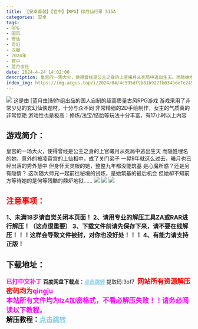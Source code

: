 ```yaml
---
title: 【安卓直装】【官中】【RPG】绯月仙行录 515A
categories: 安卓
tags:
- RPG
- 国风
- 修仙
- 奇幻
- 汉服
- 2024年
- 官中
- 蓝月虫社
date: 2024-4-24 14:02:00
description: 皇宫的一场大火，使得曾经是公主之身的上官曦月从死局中逃出生天。而隐姓埋名的她，意外的被凌霄宫的上仙相中，成了关门弟子一晃9年就这么过去，曦月也已经出落的秀外慧中但身怀天灵根的她，整整九年都没能筑基是心魔所惑？还是另有隐情？
index_img: https://img.acgus.top/i/2024/04/4c595df9b81b922fb034bde7e245063b.webp
---
```

![](https://img.acgus.top/i/2024/04/4c595df9b81b922fb034bde7e245063b.webp)
这是由 [蓝月虫]制作组出品的国人自制的超高质量古风RPG游戏
游戏采用了非常少见的玄幻仙侠题材，十分与众不同
非常精细的2D手绘制作，女主的气质真的非常惊艳
游戏性也是极高：修炼/法宝/结胎等玩法十分丰富，有17小时以上内容

## 游戏简介：
皇宫的一场大火，使得曾经是公主之身的上官曦月从死局中逃出生天
而隐姓埋名的她，意外的被凌霄宫的上仙相中，成了关门弟子
一晃9年就这么过去，曦月也已经出落的秀外慧中
但身怀天灵根的她，整整九年都没能筑基
是心魔所惑？还是另有隐情？
这次随大师兄一起前往秘境的试炼，是她筑基的最后机会
但她却不知前方等待她的是何等残酷的鼎炉地狱……
![](https://img.acgus.top/i/2024/04/625483082ef3fc937712b1fbaacdb422.webp)
![](https://img.acgus.top/i/2024/04/e76cfbd56c683a94127595626b2a0612.webp)
![](https://img.acgus.top/i/2024/04/9a61546af1d66e7f8d69b3dba3ae3718.webp)






## <font color=#FF0000 >注意事项：</font>
<font size=3><b>1、未满18岁请自觉关闭本页面！
2、请用专业的解压工具ZA或RAR进行解压！（这点很重要）
3、下载文件前请先保存下来，请不要在线解压！！！这样会导致文件被封，对你也没好处！！！
4、有能力请支持正版！</b></font>

## 下载地址：
<font color=#FF00FF size=3>**已打中文补丁**</font>
<b>百度网盘下载点：</b><a href="https://pan.baidu.com/s/1f1_gldclEi3b6a2ZNN0gwA?pwd=3of7" style="color: #87CEEB;"><b>点击跳转</b></a> 提取码:3of7
<a style="padding: 0" href="https://post.qingju.org/AD/"><img style="max-width:100%" src="https://img.acgus.top/i/2024/07/478f689b8021d8d499ab43d21acf137a.gif" alt=""></a>
<b><font color=#FF0000 size=4>网站所有资源解压密码均为</b></font><b><font color=#FF00FF size=4>qingju</font><font color=#FF0000 ></font></b><br><b><font color=#FF00FF size=4>本站所有文件均为lz4加密格式，不看必解压失败！！请务必阅读以下教程。</b></font><br><b><font color=#000 size=4>解压教程：</b><a href="https://post.qingju.org/tutorial/000/" style="color: #87CEEB;"><b>点击跳转</b></a>